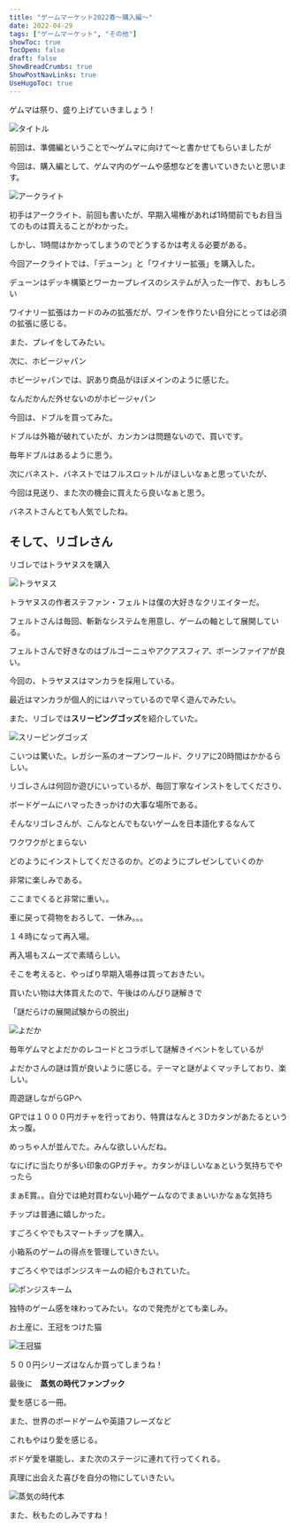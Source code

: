 ```yaml
---
title: "ゲームマーケット2022春〜購入編〜"
date: 2022-04-29
tags: ["ゲームマーケット", "その他"]
showToc: true
TocOpen: false
draft: false
ShowBreadCrumbs: true
ShowPostNavLinks: true
UseHugoToc: true
---
```


ゲムマは祭り、盛り上げていきましょう！

![タイトル](/images/gamemab1.jpg)

前回は、準備編ということで〜ゲムマに向けて〜と書かせてもらいましたが

今回は、購入編として、ゲムマ内のゲームや感想などを書いていきたいと思います。

![アークライト](/images/gamemab2.jpg)

初手はアークライト、前回も書いたが、早期入場権があれば1時間前でもお目当てのものは買えることがわかった。

しかし、1時間はかかってしまうのでどうするかは考える必要がある。

今回アークライトでは、「デューン」と「ワイナリー拡張」を購入した。

デューンはデッキ構築とワーカープレイスのシステムが入った一作で、おもしろい

ワイナリー拡張はカードのみの拡張だが、ワインを作りたい自分にとっては必須の拡張に感じる。

また、プレイをしてみたい。

次に、ホビージャパン

ホビージャパンでは、訳あり商品がほぼメインのように感じた。

なんだかんだ外せないのがホビージャパン

今回は、ドブルを買ってみた。

ドブルは外箱が破れていたが、カンカンは問題ないので、買いです。

毎年ドブルはあるように思う。

次にバネスト、バネストではフルスロットルがほしいなぁと思っていたが、

今回は見送り、また次の機会に買えたら良いなぁと思う。

バネストさんとても人気でしたね。

## そして、リゴレさん

リゴレではトラヤヌスを購入

![トラヤヌス](/images/gamemab3.jpg)

トラヤヌスの作者ステファン・フェルトは僕の大好きなクリエイターだ。

フェルトさんは毎回、斬新なシステムを用意し、ゲームの軸として展開している。

フェルトさんで好きなのはブルゴーニュやアクアスフィア、ボーンファイアが良い。

今回の、トラヤヌスはマンカラを採用している。

最近はマンカラが個人的にはハマっているので早く遊んでみたい。

また、リゴレでは**スリーピングゴッズ**を紹介していた。

![スリーピングゴッズ](/images/gamemab4.jpg)

こいつは驚いた。レガシー系のオープンワールド、クリアに20時間はかかるらしい。

リゴレさんは何回か遊びにいっているが、毎回丁寧なインストをしてくださり、

ボードゲームにハマったきっかけの大事な場所である。

そんなリゴレさんが、こんなとんでもないゲームを日本語化するなんて

ワクワクがとまらない

どのようにインストしてくださるのか。どのようにプレゼンしていくのか

非常に楽しみである。

ここまでくると非常に重い。。

車に戻って荷物をおろして、一休み。。。

１４時になって再入場。

再入場もスムーズで素晴らしい。

そこを考えると、やっぱり早期入場券は買っておきたい。

買いたい物は大体買えたので、午後はのんびり謎解きで

「謎だらけの展開試験からの脱出」

![よだか](/images/gamemab5.jpg)

毎年ゲムマとよだかのレコードとコラボして謎解きイベントをしているが

よだかさんの謎は質が良いように感じる。テーマと謎がよくマッチしており、楽しい。

周遊謎しながらGPへ

GPでは１０００円ガチャを行っており、特賞はなんと３Dカタンがあたるという太っ腹。

めっちゃ人が並んでた。みんな欲しいんだね。

なにげに当たりが多い印象のGPガチャ。カタンがほしいなぁという気持ちでやったら

まぁE賞。。自分では絶対買わない小箱ゲームなのでまぁいいかなぁな気持ち

チップは普通に嬉しかった。

すごろくやでもスマートチップを購入。

小箱系のゲームの得点を管理していきたい。

すごろくやではポンジスキームの紹介もされていた。

![ポンジスキーム](/images/gamemab6.jpg)

独特のゲーム感を味わってみたい。なので発売がとても楽しみ。

お土産に、王冠をつけた猫

![王冠猫](/images/gamemab7.jpg)

５００円シリーズはなんか買ってしまうね！

最後に　**蒸気の時代ファンブック**

愛を感じる一冊。

また、世界のボードゲームや英語フレーズなど

これもやはり愛を感じる。

ボドゲ愛を堪能し、また次のステージに連れて行ってくれる。

真理に出会えた喜びを自分の物にしていきたい。

![蒸気の時代本](/images/gamemab8.jpg)

また、秋もたのしみですね！
